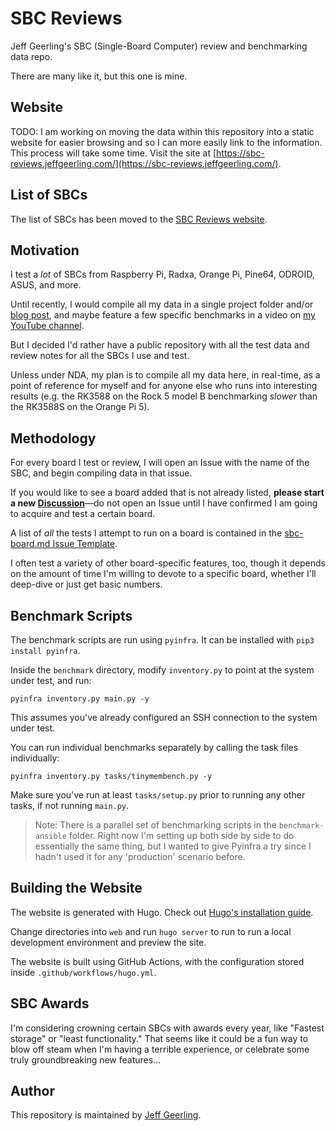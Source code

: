 # SBC Reviews

Jeff Geerling's SBC (Single-Board Computer) review and benchmarking data repo.

There are many like it, but this one is mine.

## Website

TODO: I am working on moving the data within this repository into a static website for easier browsing and so I can more easily link to the information. This process will take some time. Visit the site at [https://sbc-reviews.jeffgeerling.com/](https://sbc-reviews.jeffgeerling.com/).

## List of SBCs

The list of SBCs has been moved to the [SBC Reviews website](https://sbc-reviews.jeffgeerling.com).

## Motivation

I test a _lot_ of SBCs from Raspberry Pi, Radxa, Orange Pi, Pine64, ODROID, ASUS, and more.

Until recently, I would compile all my data in a single project folder and/or [blog post](https://www.jeffgeerling.com/tags/sbc), and maybe feature a few specific benchmarks in a video on [my YouTube channel](https://www.youtube.com/c/JeffGeerling).

But I decided I'd rather have a public repository with all the test data and review notes for all the SBCs I use and test.

Unless under NDA, my plan is to compile all my data here, in real-time, as a point of reference for myself and for anyone else who runs into interesting results (e.g. the RK3588 on the Rock 5 model B benchmarking _slower_ than the RK3588S on the Orange Pi 5).

## Methodology

For every board I test or review, I will open an Issue with the name of the SBC, and begin compiling data in that issue.

If you would like to see a board added that is not already listed, **please start a new [Discussion](https://github.com/geerlingguy/sbc-reviews/discussions)**—do not open an Issue until I have confirmed I am going to acquire and test a certain board.

A list of _all_ the tests I attempt to run on a board is contained in the [sbc-board.md Issue Template](/.github/ISSUE_TEMPLATE/sbc-board.md).

I often test a variety of other board-specific features, too, though it depends on the amount of time I'm willing to devote to a specific board, whether I'll deep-dive or just get basic numbers.

## Benchmark Scripts

The benchmark scripts are run using `pyinfra`. It can be installed with `pip3 install pyinfra`.

Inside the `benchmark` directory, modify `inventory.py` to point at the system under test, and run:

```
pyinfra inventory.py main.py -y
```

This assumes you've already configured an SSH connection to the system under test.

You can run individual benchmarks separately by calling the task files individually:

```
pyinfra inventory.py tasks/tinymembench.py -y
```

Make sure you've run at least `tasks/setup.py` prior to running any other tasks, if not running `main.py`.

> Note: There is a parallel set of benchmarking scripts in the `benchmark-ansible` folder. Right now I'm setting up both side by side to do essentially the same thing, but I wanted to give Pyinfra a try since I hadn't used it for any 'production' scenario before.

## Building the Website

The website is generated with Hugo. Check out [Hugo's installation guide](https://gohugo.io/installation/).

Change directories into `web` and run `hugo server` to run to run a local development environment and preview the site.

The website is built using GitHub Actions, with the configuration stored inside `.github/workflows/hugo.yml`.

## SBC Awards

I'm considering crowning certain SBCs with awards every year, like "Fastest storage" or "least functionality." That seems like it could be a fun way to blow off steam when I'm having a terrible experience, or celebrate some truly groundbreaking new features...

## Author

This repository is maintained by [Jeff Geerling](https://www.jeffgeerling.com).

